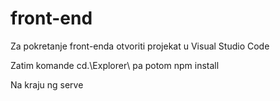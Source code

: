 # front-end
Za pokretanje front-enda otvoriti projekat u Visual Studio Code

Zatim komande cd.\Explorer\ pa potom npm install

Na kraju ng serve
